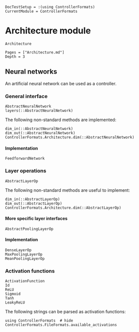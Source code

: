 ```@meta
DocTestSetup = :(using ControllerFormats)
CurrentModule = ControllerFormats
```

# Architecture module

```@docs
Architecture
```

```@contents
Pages = ["Architecture.md"]
Depth = 3
```

## Neural networks

An artificial neural network can be used as a controller.

### General interface

```@docs
AbstractNeuralNetwork
layers(::AbstractNeuralNetwork)
```

The following non-standard methods are implemented:

```@docs
dim_in(::AbstractNeuralNetwork)
dim_out(::AbstractNeuralNetwork)
ControllerFormats.Architecture.dim(::AbstractNeuralNetwork)
```

#### Implementation

```@docs
FeedforwardNetwork
```

### Layer operations

```@docs
AbstractLayerOp
```

The following non-standard methods are useful to implement:

```@docs
dim_in(::AbstractLayerOp)
dim_out(::AbstractLayerOp)
ControllerFormats.Architecture.dim(::AbstractLayerOp)
```

#### More specific layer interfaces

```@docs
AbstractPoolingLayerOp
```

#### Implementation

```@docs
DenseLayerOp
MaxPoolingLayerOp
MeanPoolingLayerOp
```

### Activation functions

```@docs
ActivationFunction
Id
ReLU
Sigmoid
Tanh
LeakyReLU
```

The following strings can be parsed as activation functions:

```@example
using ControllerFormats  # hide
ControllerFormats.FileFormats.available_activations
```
